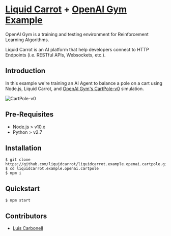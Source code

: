 # [Liquid Carrot](https://liquidcarrot.docs.apiary.io/) + [OpenAI Gym Example](https://gym.openai.com)

OpenAI Gym is a training and testing environment for Reinforcement Learning Algorithms.

Liquid Carrot is an AI platform that help developers connect to HTTP Endpoints (i.e. RESTful APIs, Websockets, etc.).

## Introduction

In this example we're training an AI Agent to balance a pole on a cart using Node.js, Liquid Carrot, and [OpenAI Gym's CartPole-v0](https://gym.openai.com/envs/CartPole-v0/) simulation.

![CartPole-v0](https://cdn-images-1.medium.com/max/1600/1*oMSg2_mKguAGKy1C64UFlw.gif)

## Pre-Requisites

* Node.js > v10.x
* Python > v2.7

## Installation

```
$ git clone https://github.com/liquidcarrot/liquidcarrot.example.openai.cartpole.git
$ cd liquidcarrot.example.openai.cartpole
$ npm i
```

## Quickstart

```
$ npm start
```

## Contributors

* [Luis Carbonell](mailto:luis@liquidcarrot.io)
